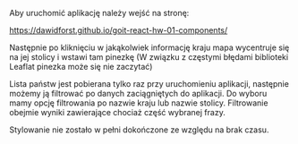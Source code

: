 Aby uruchomić aplikację należy wejść na stronę:

https://dawidforst.github.io/goit-react-hw-01-components/


Następnie po kliknięciu w jakąkolwiek informację kraju mapa wycentruje się na jej stolicy i wstawi tam pinezkę (W związku z częstymi błędami biblioteki Leaflat pinezka może się nie zaczytać)

Lista państw jest pobierana tylko raz przy uruchomieniu aplikacji, następnie możemy ją filtrować po danych zaciągniętych do aplikacji. Do wyboru mamy opcję filtrowania po nazwie kraju lub nazwie stolicy. Filtrowanie obejmie wyniki zawierające chociaż część wybranej frazy.

Stylowanie nie zostało w pełni dokończone ze względu na brak czasu.